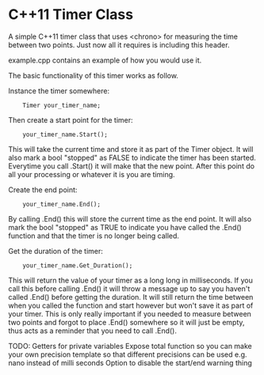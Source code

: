 # C++11 Timer Class
A simple C++11 timer class that uses &lt;chrono> for measuring the time between two points. Just now all it requires is including this header.

example.cpp contains an example of how you would use it.

The basic functionality of this timer works as follow.

Instance the timer somewhere:
```
	Timer your_timer_name;
```

Then create a start point for the timer:
```
	your_timer_name.Start();
```

This will take the current time and store it as part of the Timer object. It will also mark a bool "stopped" as FALSE to indicate the timer has been started. Everytime you call .Start() it will make that the new point. After this point do all your processing or whatever it is you are timing.

Create the end point:
```
	your_timer_name.End();
```

By calling .End() this will store the current time as the end point. It will also mark the bool "stopped" as TRUE to indicate you have called the .End() function and that the timer is no longer being called. 

Get the duration of the timer:
```
	your_timer_name.Get_Duration();
```

This will return the value of your timer as a long long in milliseconds. If you call this before calling .End() it will throw a message up to say you haven't called .End() before getting the duration. It will still return the time between when you called the function and start however but won't save it as part of your timer. This is only really important if you needed to measure between two points and forgot to place .End() somewhere so it will just be empty, thus acts as a reminder that you need to call .End().


TODO:
Getters for private variables
Expose total function so you can make your own precision
template so that different precisions can be used e.g. nano instead of milli seconds
Option to disable the start/end warning thing